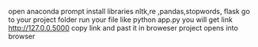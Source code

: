 open anaconda prompt
install libraries nltk,re ,pandas,stopwords, flask
go to your project folder
run your file like python app.py
you will get link http://127.0.0.5000
copy link and past it in broweser project opens into browser
